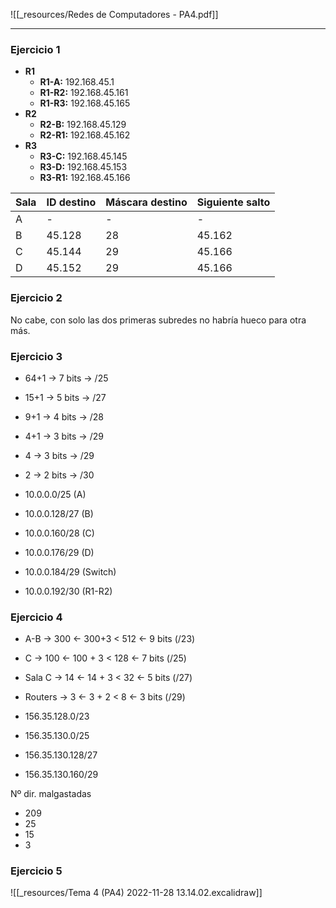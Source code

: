 

![[_resources/Redes de Computadores - PA4.pdf]]

---

### Ejercicio 1
- **R1**
	- **R1-A:** 192.168.45.1
	- **R1-R2:** 192.168.45.161
	- **R1-R3:** 192.168.45.165
- **R2**
	- **R2-B:** 192.168.45.129
	- **R2-R1:** 192.168.45.162
- **R3**
	- **R3-C:** 192.168.45.145
	- **R3-D:** 192.168.45.153
	- **R3-R1:** 192.168.45.166

| Sala | ID destino | Máscara destino | Siguiente salto |
| ---- | ---------- | --------------- | --------------- |
| A    | -          | -               | -               |
| B    | 45.128     | 28              | 45.162          |
| C    | 45.144     | 29              | 45.166          |
| D    | 45.152     | 29              | 45.166          |

### Ejercicio 2
No cabe, con solo las dos primeras subredes no habría hueco para otra más.

### Ejercicio 3
- 64+1 → 7 bits → /25
- 15+1 → 5 bits → /27
- 9+1 → 4 bits → /28
- 4+1 → 3 bits → /29
- 4 → 3 bits → /29
- 2 → 2 bits → /30

- 10.0.0.0/25 (A)
- 10.0.0.128/27 (B)
- 10.0.0.160/28 (C)
- 10.0.0.176/29 (D)
- 10.0.0.184/29 (Switch)
- 10.0.0.192/30 (R1-R2)

### Ejercicio 4
- A-B → 300 ← 300+3 < 512 ← 9 bits (/23)
- C → 100 ← 100 + 3 < 128 ← 7 bits (/25)
- Sala C → 14 ← 14 + 3 < 32 ← 5 bits (/27)
- Routers → 3 ← 3 + 2 < 8 ← 3 bits (/29)

- 156.35.128.0/23
- 156.35.130.0/25
- 156.35.130.128/27
- 156.35.130.160/29

Nº dir. malgastadas
- 209
- 25
- 15
- 3

### Ejercicio 5
![[_resources/Tema 4 (PA4) 2022-11-28 13.14.02.excalidraw]]